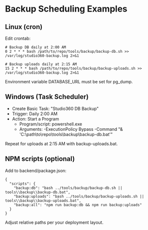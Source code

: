 # Backup Scheduling Examples

## Linux (cron)

Edit crontab:

```
# Backup DB daily at 2:00 AM
0 2 * * * bash /path/to/repo/tools/backup/backup-db.sh >> /var/log/studio360-backup.log 2>&1

# Backup uploads daily at 2:15 AM
15 2 * * * bash /path/to/repo/tools/backup/backup-uploads.sh >> /var/log/studio360-backup.log 2>&1
```

Environment variable DATABASE_URL must be set for pg_dump.

## Windows (Task Scheduler)

- Create Basic Task: "Studio360 DB Backup"
- Trigger: Daily 2:00 AM
- Action: Start a Program
  - Program/script: powershell.exe
  - Arguments: -ExecutionPolicy Bypass -Command "& 'C:\\path\\to\\repo\\tools\\backup\\backup-db.bat'"

Repeat for uploads at 2:15 AM with backup-uploads.bat.

## NPM scripts (optional)

Add to backend/package.json:

```
{
  "scripts": {
    "backup:db": "bash ../tools/backup/backup-db.sh || tools\\backup\\backup-db.bat",
    "backup:uploads": "bash ../tools/backup/backup-uploads.sh || tools\\backup\\backup-uploads.bat",
    "backup:all": "npm run backup:db && npm run backup:uploads"
  }
}
```

Adjust relative paths per your deployment layout.
